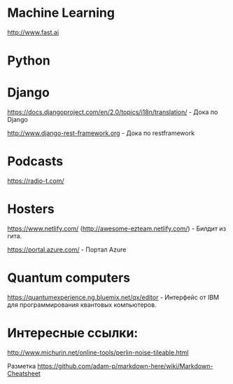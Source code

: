 # Machine Learning
http://www.fast.ai

# Python

# Django
https://docs.djangoproject.com/en/2.0/topics/i18n/translation/   -  Дока по Django 

http://www.django-rest-framework.org  -  Дока по restframework

# Podcasts
https://radio-t.com/

# Hosters

https://www.netlify.com/ (http://awesome-ezteam.netlify.com/)  -  Билдит из гита.

https://portal.azure.com/  - Портал Azure

# Quantum computers
https://quantumexperience.ng.bluemix.net/qx/editor - Интерфейс от IBM для программирования квантовых компьютеров.

# Интересные ссылки:
http://www.michurin.net/online-tools/perlin-noise-tileable.html

Разметка https://github.com/adam-p/markdown-here/wiki/Markdown-Cheatsheet
